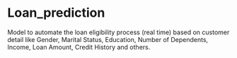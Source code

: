 # Loan_prediction
Model to automate the loan eligibility process (real time) based on customer detail like Gender, Marital Status, Education, Number of Dependents, Income, Loan Amount, Credit History and others.
